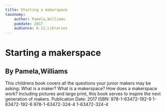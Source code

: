 ```yaml
---
title: Starting a makerspace
taxonomy:
	author: Pamela,Williams
	pubdate: 2017
	audience: K-12,Libraries
---
```

# Starting a makerspace
## By Pamela,Williams

This childrens book covers all the questions your junior makers may be asking: What is a maker?  What is a makerspace? How does a makerspace work?  Including pictures and large print, this book serves to inspire the next generation of makers. 
Publication Date: 2017
ISBN: 978-1-63472-192-9 1-63472-192-6 978-1-63472-324-4 1-63472-324-4